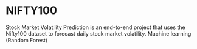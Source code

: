 # NIFTY100
Stock Market Volatility Prediction is an end-to-end project that uses the Nifty100 dataset to forecast daily stock market volatility. Machine learning (Random Forest) 
